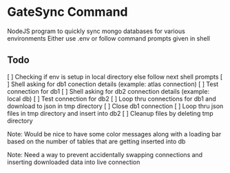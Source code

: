 # GateSync Command

NodeJS program to quickly sync mongo databases for various environments
Either use .env or follow command prompts given in shell

## Todo

[ ] Checking if env is setup in local directory else follow next shell prompts
[ ] Shell asking for db1 conection details (example: atlas connection)
[ ] Test connection for db1
[ ] Shell asking for db2 connection details (example: local db)
[ ] Test connection for db2
[ ] Loop thru connections for db1 and download to json in tmp directory
[ ] Close db1 connection
[ ] Loop thru json files in tmp directory and insert into db2
[ ] Cleanup files by deleting tmp directory

Note: Would be nice to have some color messages along with a loading bar based on the number of tables that are getting inserted into db

Note: Need a way to prevent accidentally swapping connections and inserting downloaded data into live connection
